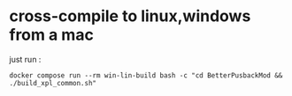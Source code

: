 # cross-compile to linux,windows from a mac

just run : 
```
docker compose run --rm win-lin-build bash -c "cd BetterPusbackMod && ./build_xpl_common.sh"
```

